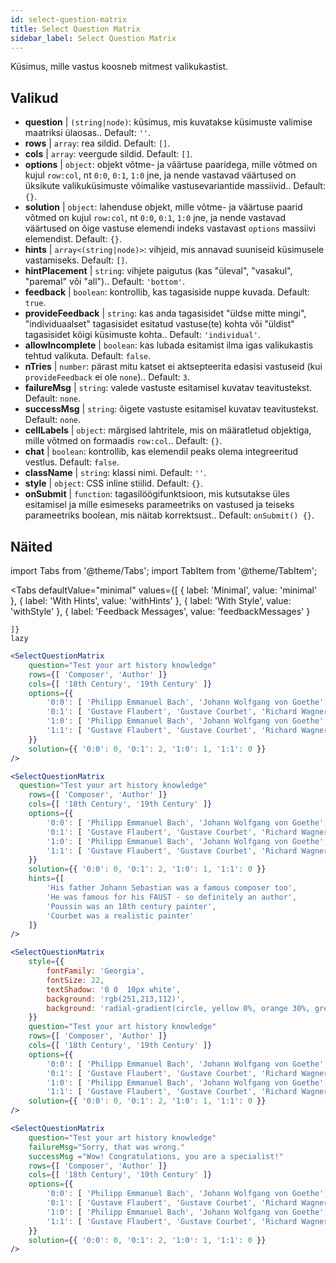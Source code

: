 ```yaml
---
id: select-question-matrix
title: Select Question Matrix
sidebar_label: Select Question Matrix
---
```


Küsimus, mille vastus koosneb mitmest valikukastist.

## Valikud

* __question__ | `(string|node)`: küsimus, mis kuvatakse küsimuste valimise maatriksi ülaosas.. Default: `''`.
* __rows__ | `array`: rea sildid. Default: `[]`.
* __cols__ | `array`: veergude sildid. Default: `[]`.
* __options__ | `object`: objekt võtme- ja väärtuse paaridega, mille võtmed on kujul `row:col`, nt `0:0`, `0:1`, `1:0` jne, ja nende vastavad väärtused on üksikute valikuküsimuste võimalike vastusevariantide massiivid.. Default: `{}`.
* __solution__ | `object`: lahenduse objekt, mille võtme- ja väärtuse paarid võtmed on kujul `row:col`, nt `0:0`, `0:1`, `1:0` jne, ja nende vastavad väärtused on õige vastuse elemendi indeks vastavast `options` massiivi elemendist. Default: `{}`.
* __hints__ | `array<(string|node)>`: vihjeid, mis annavad suuniseid küsimusele vastamiseks. Default: `[]`.
* __hintPlacement__ | `string`: vihjete paigutus (kas "üleval", "vasakul", "paremal" või "all").. Default: `'bottom'`.
* __feedback__ | `boolean`: kontrollib, kas tagasiside nuppe kuvada. Default: `true`.
* __provideFeedback__ | `string`: kas anda tagasisidet "üldse mitte mingi", "individuaalset" tagasisidet esitatud vastuse(te) kohta või "üldist" tagasisidet kõigi küsimuste kohta.. Default: `'individual'`.
* __allowIncomplete__ | `boolean`: kas lubada esitamist ilma igas valikukastis tehtud valikuta. Default: `false`.
* __nTries__ | `number`: pärast mitu katset ei aktsepteerita edasisi vastuseid (kui `provideFeedback` ei ole `none`).. Default: `3`.
* __failureMsg__ | `string`: valede vastuste esitamisel kuvatav teavitustekst. Default: `none`.
* __successMsg__ | `string`: õigete vastuste esitamisel kuvatav teavitustekst. Default: `none`.
* __cellLabels__ | `object`: märgised lahtritele, mis on määratletud objektiga, mille võtmed on formaadis `row:col`.. Default: `{}`.
* __chat__ | `boolean`: kontrollib, kas elemendil peaks olema integreeritud vestlus. Default: `false`.
* __className__ | `string`: klassi nimi. Default: `''`.
* __style__ | `object`: CSS inline stiilid. Default: `{}`.
* __onSubmit__ | `function`: tagasilöögifunktsioon, mis kutsutakse üles esitamisel ja mille esimeseks parameetriks on vastused ja teiseks parameetriks boolean, mis näitab korrektsust.. Default: `onSubmit() {}`.


## Näited


import Tabs from '@theme/Tabs';
import TabItem from '@theme/TabItem';

<Tabs
    defaultValue="minimal"
    values={[
        { label: 'Minimal', value: 'minimal' },
        { label: 'With Hints', value: 'withHints' },
        { label: 'With Style', value: 'withStyle' },
        { label: 'Feedback Messages', value: 'feedbackMessages' }
        
    ]}
    lazy
>

<TabItem value="minimal">

```jsx live
<SelectQuestionMatrix
    question="Test your art history knowledge"
    rows={[ 'Composer', 'Author' ]} 
    cols={[ '18th Century', '19th Century' ]} 
    options={{ 
        '0:0': [ 'Philipp Emmanuel Bach', 'Johann Wolfgang von Goethe', 'Nicolas Poussin'], 
        '0:1': [ 'Gustave Flaubert', 'Gustave Courbet', 'Richard Wagner'] ,
        '1:0': [ 'Philipp Emmanuel Bach', 'Johann Wolfgang von Goethe', 'Nicolas Poussin'],
        '1:1': [ 'Gustave Flaubert', 'Gustave Courbet', 'Richard Wagner'] 
    }} 
    solution={{ '0:0': 0, '0:1': 2, '1:0': 1, '1:1': 0 }}
/>
```
</TabItem>

<TabItem value="withHints">

```jsx live
<SelectQuestionMatrix
  question="Test your art history knowledge"
    rows={[ 'Composer', 'Author' ]} 
    cols={[ '18th Century', '19th Century' ]} 
    options={{ 
        '0:0': [ 'Philipp Emmanuel Bach', 'Johann Wolfgang von Goethe', 'Nicolas Poussin'], 
        '0:1': [ 'Gustave Flaubert', 'Gustave Courbet', 'Richard Wagner'] ,
        '1:0': [ 'Philipp Emmanuel Bach', 'Johann Wolfgang von Goethe', 'Nicolas Poussin'],
        '1:1': [ 'Gustave Flaubert', 'Gustave Courbet', 'Richard Wagner'] 
    }} 
    solution={{ '0:0': 0, '0:1': 2, '1:0': 1, '1:1': 0 }}
    hints={[
        'His father Johann Sebastian was a famous composer too',
        'He was famous for his FAUST - so definitely an author',
        'Poussin was an 18th century painter',
        'Courbet was a realistic painter'
    ]}
/>
```
</TabItem>

<TabItem value="withStyle">

```jsx live
<SelectQuestionMatrix
    style={{ 
        fontFamily: 'Georgia',
        fontSize: 22, 
        textShadow: '0 0  10px white',
        background: 'rgb(251,213,112)',
        background: 'radial-gradient(circle, yellow 0%, orange 30%, green 100%)'
    }}
    question="Test your art history knowledge"
    rows={[ 'Composer', 'Author' ]} 
    cols={[ '18th Century', '19th Century' ]} 
    options={{ 
        '0:0': [ 'Philipp Emmanuel Bach', 'Johann Wolfgang von Goethe', 'Nicolas Poussin'], 
        '0:1': [ 'Gustave Flaubert', 'Gustave Courbet', 'Richard Wagner'] ,
        '1:0': [ 'Philipp Emmanuel Bach', 'Johann Wolfgang von Goethe', 'Nicolas Poussin'],
        '1:1': [ 'Gustave Flaubert', 'Gustave Courbet', 'Richard Wagner'] }} 
    solution={{ '0:0': 0, '0:1': 2, '1:0': 1, '1:1': 0 }}
/>
```
</TabItem>


<TabItem value="feedbackMessages">

```jsx live
<SelectQuestionMatrix
    question="Test your art history knowledge"
    failureMsg="Sorry, that was wrong." 
    successMsg ="Wow! Congratulations, you are a specialist!"
    rows={[ 'Composer', 'Author' ]} 
    cols={[ '18th Century', '19th Century' ]} 
    options={{ 
        '0:0': [ 'Philipp Emmanuel Bach', 'Johann Wolfgang von Goethe', 'Nicolas Poussin'], 
        '0:1': [ 'Gustave Flaubert', 'Gustave Courbet', 'Richard Wagner'] ,
        '1:0': [ 'Philipp Emmanuel Bach', 'Johann Wolfgang von Goethe', 'Nicolas Poussin'],
        '1:1': [ 'Gustave Flaubert', 'Gustave Courbet', 'Richard Wagner'] 
    }} 
    solution={{ '0:0': 0, '0:1': 2, '1:0': 1, '1:1': 0 }}
/>
```

</TabItem>

</Tabs>

